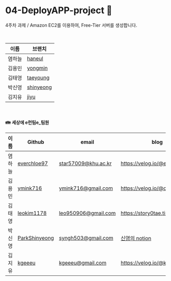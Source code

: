 # 04-DeployAPP-project 🚀

4주차 과제 / Amazon EC2를 이용하여, Free-Tier 서버를 생성합니다.

<br />

| 이름   | 브랜치                                                                                 |
| ------ | -------------------------------------------------------------------------------------- |
| 염하늘 | [haneul](https://github.com/pre-onboarding-backend-E/04-DeployAPP-E/tree/haneul)       |
| 김용민 | [yongmin](https://github.com/pre-onboarding-backend-E/04-DeployAPP-E/tree/yongmin)     |
| 김태영 | [taeyoung](https://github.com/pre-onboarding-backend-E/04-DeployAPP-E/tree/taeyoung)   |
| 박신영 | [shinyeong](https://github.com/pre-onboarding-backend-E/04-DeployAPP-E/tree/shinyeong) |
| 김지유 | [jiyu](https://github.com/pre-onboarding-backend-E/04-DeployAPP-E/tree/jiyu)           |

<br />

#### :family: 세상에 e런팀e\_팀원

| 이름   | Github                                            | email               | blog                                                                                   |
| ------ | ------------------------------------------------- | ------------------- | -------------------------------------------------------------------------------------- |
| 염하늘 | [everchloe97](https://github.com/everchloe97)     | star57009@khu.ac.kr | https://velog.io/@everchloe97                                                          |
| 김용민 | [ymink716](https://github.com/ymink716)           | ymink716@gmail.com  | https://velog.io/@calm0_0                                                              |
| 김태영 | [leokim1178](https://github.com/leokim1178)       | leo950906@gmail.com | https://story0tae.tistory.com/                                                         |
| 박신영 | [ParkShinyeong](https://github.com/ParkShinyeong) | syngh503@gmail.com  | [신영의 notion](https://sudsy-action-667.notion.site/5ed77b24085f42b8bd1c9e5c0b37d25d) |
| 김지유 | [kgeeeu](https://github.com/scvgood287)           | kgeeeu@gmail.com    | https://velog.io/@kgeeeu                                                               |

<br />
